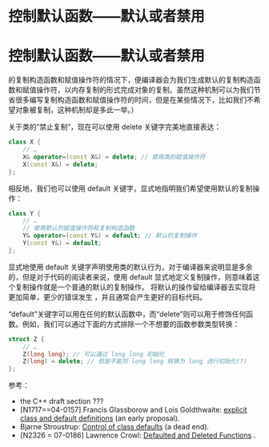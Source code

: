 # 控制默认函数——默认或者禁用

# 控制默认函数——默认或者禁用

的复制构造函数和赋值操作符的情况下，便编译器会为我们生成默认的复制构造函数和赋值操作符，以内存复制的形式完成对象的复制。虽然这种机制可以为我们节省很多编写复制构造函数和赋值操作符的时间，但是在某些情况下，比如我们不希望对象被复制，这种机制却是多此一举。）

关于类的“禁止复制”，现在可以使用 delete 关键字完美地直接表达：

```cpp
class X {
    // …
    X& operator=(const X&) = delete; // 禁用类的赋值操作符
    X(const X&) = delete;
}; 
```

相反地，我们也可以使用 default 关键字，显式地指明我们希望使用默认的复制操作：

```cpp
class Y {
    // …
    // 使用默认的赋值操作符和复制构造函数
    Y& operator=(const Y&) = default; // 默认的复制操作
    Y(const Y&) = default;
}; 
```

显式地使用 default 关键字声明使用类的默认行为，对于编译器来说明显是多余的，但是对于代码的阅读者来说，使用 default 显式地定义复制操作，则意味着这个复制操作就是一个普通的默认的复制操作。 将默认的操作留给编译器去实现将更加简单，更少的错误发生 ，并且通常会产生更好的目标代码。

“default”关键字可以用在任何的默认函数中，而“delete”则可以用于修饰任何函数。例如，我们可以通过下面的方式排除一个不想要的函数参数类型转换：

```cpp
struct Z {
    // …
    Z(long long); // 可以通过 long long 初始化
    Z(long) = delete; // 但是不能将 long long 转换为 long 进行初始化(?)
}; 
```

参考：

*   the C++ draft section ???
*   [N1717==04-0157] Francis Glassborow and Lois Goldthwaite: [explicit class and default definitions](http://www.open-std.org/jtc1/sc22/wg21/docs/papers/2004/n1717.pdf) (an early proposal).
*   Bjarne Stroustrup: [Control of class defaults](http://wiki.dinkumware.com/twiki/pub/Wg21portland/EvolutionWorkingGroup/controlofdefaults.pdf) (a dead end).
*   [N2326 = 07-0186] Lawrence Crowl: [Defaulted and Deleted Functions](http://www.open-std.org/jtc1/sc22/wg21/docs/papers/2007/n2326.html) .